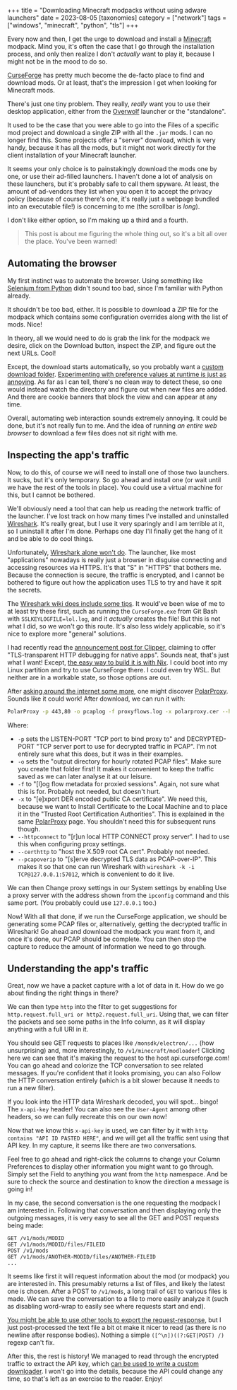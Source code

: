 +++
title = "Downloading Minecraft modpacks without using adware launchers"
date = 2023-08-05
[taxonomies]
category = ["network"]
tags = ["windows", "minecraft", "python", "tls"]
+++

Every now and then, I get the urge to download and install a [Minecraft](https://www.minecraft.net/) modpack. Mind you, it's often the case that I go through the installation process, and only then realize I don't *actually* want to play it, because I might not be in the mood to do so.

[CurseForge](https://www.curseforge.com/) has pretty much become the de-facto place to find and download mods. Or at least, that's the impression I get when looking for Minecraft mods.

There's just one tiny problem. They really, *really* want you to use their desktop application, either from the [Overwolf](https://www.overwolf.com/) launcher or the "standalone".

It used to be the case that you were able to go into the Files of a specific mod project and download a single ZIP with all the `.jar` mods. I can no longer find this. Some projects offer a "server" download, which is very handy, because it has all the mods, but it might not work directly for the client installation of your Minecraft launcher.

It seems your only choice is to painstakingly download the mods one by one, or use their ad-filled launchers. I haven't done a lot of analysis on these launchers, but it's probably safe to call them spyware. At least, the amount of ad-vendors they list when you open it to accept the privacy policy (because of course there's one, it's really just a webpage bundled into an executable file!) is concerning to me (the scrollbar is *long*).

I don't like either option, so I'm making up a third and a fourth.

> This post is about me figuring the whole thing out, so it's a bit all over the place. You've been warned!

## Automating the browser

My first instinct was to automate the browser. Using something like [Selenium from Python](https://selenium-python.readthedocs.io) didn't sound too bad, since I'm familiar with Python already.

It shouldn't be too bad, either. It is possible to download a ZIP file for the modpack which contains some configuration overrides along with the list of mods. Nice!

In theory, all we would need to do is grab the link for the modpack we desire, click on the Download button, inspect the ZIP, and figure out the next URLs. Cool!

Except, the download starts automatically, so you probably want a [custom download folder](https://stackoverflow.com/a/29777967). [Experimenting with preference values at runtime is just as annoying](https://stackoverflow.com/q/46470473). As far as I can tell, there's no clean way to detect these, so one would instead watch the directory and figure out when new files are added. And there are cookie banners that block the view and can appear at any time.

Overall, automating web interaction sounds extremely annoying. It could be done, but it's not really fun to me. And the idea of running *an entire web browser* to download a few files does not sit right with me.

## Inspecting the app's traffic

Now, to do this, of course we will need to install one of those two launchers. It sucks, but it's only temporary. So go ahead and install one (or wait until we have the rest of the tools in place). You could use a virtual machine for this, but I cannot be bothered.

We'll obviously need a tool that can help us reading the network traffic of the launcher. I've lost track on how many times I've installed and uninstalled [Wireshark](https://www.wireshark.org/). It's really great, but I use it very sparingly and I am terrible at it, so I uninstall it after I'm done. Perhaps one day I'll finally get the hang of it and be able to do cool things.

Unfortunately, [Wireshark alone won't do](https://wiki.wireshark.org/TLS). The launcher, like most "applications" nowadays is really just a browser in disguise connecting and accessing resources via HTTPS. It's that "S" in "HTTPS" that bothers me. Because the connection is secure, the traffic is encrypted, and I cannot be bothered to figure out how the application uses TLS to try and have it spit the secrets.

The [Wireshark wiki does include some tips](https://wiki.wireshark.org/TLS). It would've been wise of me to at least try these first, such as running the `CurseForge.exe` from Git Bash with `SSLKEYLOGFILE=lol.log`, and it *actually* creates the file! But this is not what I did, so we won't go this route. It's also less widely applicable, so it's nice to explore more "general" solutions.

I had recently read the [announcement post for Clipper](https://jade.fyi/blog/announcing-clipper/), claiming to offer "TLS-transparent HTTP debugging for native apps". Sounds neat, that's just what I want! Except, [the easy way to build it is with Nix](https://github.com/lf-/clipper#development). I could boot into my Linux partition and try to use CurseForge there. I could even try WSL. But neither are in a workable state, so those options are out.

After [asking around the internet some more](https://stackoverflow.com/q/57306192), one might discover [PolarProxy](https://www.netresec.com/?page=PolarProxy). Sounds like it could work! After download, we can run it with:

```sh
PolarProxy -p 443,80 -o pcaplog -f proxyflows.log -x polarproxy.cer --httpconnect 10443 --certhttp 10080 --pcapoverip 57012
```

Where:

* `-p` sets the LISTEN-PORT "TCP port to bind proxy to" and DECRYPTED-PORT "TCP server port to use for decrypted traffic in PCAP". I'm not entirely sure what this does, but it was in their examples.
* `-o` sets the "output directory for hourly rotated PCAP files". Make sure you create that folder first! It makes it convenient to keep the traffic saved as we can later analyse it at our leisure.
* `-f` to "[l]og flow metadata for proxied sessions". Again, not sure what this is for. Probably not needed, but doesn't hurt.
* `-x` to "[e]xport DER encoded public CA certificate". We need this, because we want to Install Certificate to the Local Machine and to place it in the "Trusted Root Certification Authorities". This is explained in the same [PolarProxy](https://www.netresec.com/?page=PolarProxy) page. You shouldn't need this for subsequent runs though.
* `--httpconnect` to "[r]un local HTTP CONNECT proxy server". I had to use this when configuring proxy settings.
* `--certhttp` to "host the X.509 root CA cert". Probably not needed.
* `--pcapoverip` to "[s]erve decrypted TLS data as PCAP-over-IP". This makes it so that one can run Wireshark with `wireshark -k -i TCP@127.0.0.1:57012`, which is convenient to do it live.

We can then Change proxy settings in our System settings by enabling Use a proxy server with the address shown from the `ipconfig` command and this same port. (You probably could use `127.0.0.1` too.)

Now! With all that done, if we run the CurseForge application, we should be generating some PCAP files or, alternatively, getting the decrypted traffic in Wireshark! Go ahead and download the modpack you want from it, and once it's done, our PCAP should be complete. You can then stop the capture to reduce the amount of information we need to go through.

## Understanding the app's traffic

Great, now we have a packet capture with a lot of data in it. How do we go about finding the right things in there?

We can then type `http` into the filter to get suggestions for `http.request.full_uri or http2.request.full_uri`. Using that, we can filter the packets and see some paths in the Info column, as it will display anything with a full URI in it.

You should see GET requests to places like `/monsdk/electron/...` (how unsurprising) and, more interestingly, to `/v1/minecraft/modloader`! Clicking here we can see that it's making the request to the host api.curseforge.com! You can go ahead and colorize the TCP conversation to see related messages. If you're confident that it looks promising, you can also Follow the HTTP conversation entirely (which is a bit slower because it needs to run a new filter).

If you look into the HTTP data Wireshark decoded, you will spot... bingo! The `x-api-key` header! You can also see the `User-Agent` among other headers, so we can fully recreate this on our own now!

Now that we know this `x-api-key` is used, we can filter by it with `http contains "API ID PASTED HERE"`, and we will get all the traffic sent using that API key. In my capture, it seems like there are two conversations.

Feel free to go ahead and right-click the columns to change your Column Preferences to display other information you might want to go through. Simply set the Field to anything you want from the `http` namespace. And be sure to check the source and destination to know the direction a message is going in!

In my case, the second conversation is the one requesting the modpack I am interested in. Following that conversation and then displaying only the outgoing messages, it is very easy to see all the GET and POST requests being made:

```
GET /v1/mods/MODID
GET /v1/mods/MODID/files/FILEID
POST /v1/mods
GET /v1/mods/ANOTHER-MODID/files/ANOTHER-FILEID
...
```

It seems like first it will request information about the mod (or modpack) you are interested in. This presumably returns a list of files, and likely the latest one is chosen. After a POST to `/v1/mods`, a long trail of `GET` to various files is made. We can save the conversation to a file to more easily analyze it (such as disabling word-wrap to easily see where requests start and end).

[You might be able to use other tools to export the request-response](https://stackoverflow.com/q/8903815), but I just post-processed the text file a bit ot make it nicer to read (as there is no newline after response bodies). Nothing a simple `([^\n])((?:GET|POST) /)` regexp can't fix.

After this, the rest is history! We managed to read through the encrypted traffic to extract the API key, which [can be used to write a custom downloader](https://github.com/Lonami/curseforge-downloader). I won't go into the details, because the API could change any time, so that's left as an exercise to the reader. Enjoy!
